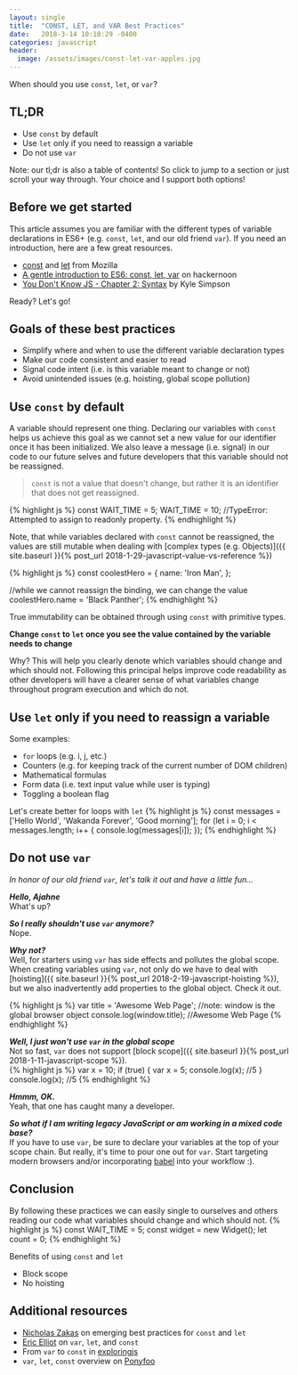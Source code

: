 ```yaml
---
layout: single
title:  "CONST, LET, and VAR Best Practices"
date:   2018-3-14 10:10:29 -0400
categories: javascript
header:
  image: /assets/images/const-let-var-apples.jpg
---
```

When should you use `const`, `let`, or `var`?

## TL;DR
- Use `const` by default  
- Use `let` only if you need to reassign a variable  
- Do not use `var`

Note: our tl;dr is also a table of contents!  So click to jump to a section or just scroll your way through.  Your choice and I support both options!

## Before we get started
This article assumes you are familiar with the different types of variable declarations in ES6+ (e.g. `const`, `let`, and our old friend `var`).  If you need an introduction, here are a few great resources.
- [const](https://developer.mozilla.org/en-US/docs/Web/JavaScript/Reference/Statements/const) and [let](https://developer.mozilla.org/en-US/docs/Web/JavaScript/Reference/Statements/let) from Mozilla
- [A gentle introduction to ES6: const, let, var](https://hackernoon.com/js-var-let-or-const-67e51dbb716f) on hackernoon
- [You Don't Know JS - Chapter 2: Syntax](https://github.com/getify/You-Dont-Know-JS/blob/master/es6%20%26%20beyond/ch2.md) by Kyle Simpson

Ready?  Let's go!


## Goals of these best practices
- Simplify where and when to use the different variable declaration types
- Make our code consistent and easier to read
- Signal code intent (i.e. is this variable meant to change or not)
- Avoid unintended issues (e.g. hoisting, global scope pollution)


## Use `const` by default
A variable should represent one thing. Declaring our variables with `const` helps us achieve this goal as we cannot set a new value for our identifier once it has been initialized. We also leave a message (i.e. signal) in our code to our future selves and future developers that this variable should not be reassigned.

> `const` is not a value that doesn't change, but rather it is an identifier that does not get reassigned.

{% highlight js %}
const WAIT_TIME = 5;
WAIT_TIME = 10; //TypeError: Attempted to assign to readonly property.
{% endhighlight %}

Note, that while variables declared with `const` cannot be reassigned, the values are still mutable when dealing with [complex types (e.g. Objects)]({{ site.baseurl }}{% post_url 2018-1-29-javascript-value-vs-reference %})

{% highlight js %}
const coolestHero = {
  name: 'Iron Man',
};

//while we cannot reassign the binding, we can change the value
coolestHero.name = 'Black Panther';
{% endhighlight %}

True immutability can be obtained through using `const` with primitive types.

**Change `const` to `let` once you see the value contained by the variable needs to change**

Why? This will help you clearly denote which variables should change and which should not.  Following this principal helps improve code readability as other developers will have a clearer sense of what variables change throughout program execution and which do not.

## Use `let` only if you need to reassign a variable  
Some examples:
- `for` loops (e.g. i, j, etc.)
- Counters (e.g. for keeping track of the current number of DOM children)
- Mathematical formulas
- Form data (i.e. text input value while user is typing)
- Toggling a boolean flag

Let's create better for loops with `let`
{% highlight js %}
const messages = ['Hello World', 'Wakanda Forever', 'Good morning'];
for (let i = 0; i < messages.length; i++ {
  console.log(messages[i]);
});
{% endhighlight %}

## Do not use `var`
_In honor of our old friend `var`, let's talk it out and have a little fun..._  

**_Hello, Ajahne_**  
What's up?

**_So I really shouldn't use `var` anymore?_**  
Nope.

**_Why not?_**  
Well, for starters using `var` has side effects and pollutes the global scope. When creating variables using `var`, not only do we have to deal with [hoisting]({{ site.baseurl }}{% post_url 2018-2-19-javascript-hoisting %}), but we also inadvertently add properties to the global object. Check it out.

{% highlight js %}
var title = 'Awesome Web Page';
//note: window is the global browser object
console.log(window.title);  //Awesome Web Page
{% endhighlight %}

**_Well, I just won't use `var` in the global scope_**  
Not so fast, `var` does not support [block scope]({{ site.baseurl }}{% post_url 2018-1-11-javascript-scope %}).  
{% highlight js %}
var x = 10;
if (true) {
  var x = 5;
  console.log(x); //5
}
console.log(x);   //5
{% endhighlight %}

**_Hmmm, OK._**  
Yeah, that one has caught many a developer.  

**_So what if I am writing legacy JavaScript or am working in a mixed code base?_**  
If you have to use `var`, be sure to declare your variables at the top of your scope chain. But really, it's time to pour one out for `var`.  Start targeting modern browsers and/or incorporating [babel](https://babeljs.io) into your workflow :).

## Conclusion
By following these practices we can easily single to ourselves and others reading our code what variables should change and which should not.
{% highlight js %}
const WAIT_TIME = 5;
const widget = new Widget();
let count = 0;
{% endhighlight %}

Benefits of using `const` and `let`
- Block scope
- No hoisting

## Additional resources
- [Nicholas Zakas](https://leanpub.com/understandinges6/read#leanpub-auto-emerging-best-practices-for-block-bindings) on emerging best practices for `const` and `let`
- [Eric Elliot](https://medium.com/javascript-scene/javascript-es6-var-let-or-const-ba58b8dcde75) on `var`, `let`, and `const`
- From `var` to `const` in [exploringjs](http://exploringjs.com/es6/ch_core-features.html#sec_from-var-to-const)
- `var`, `let`, `const` overview on [Ponyfoo](https://ponyfoo.com/articles/var-let-const)
